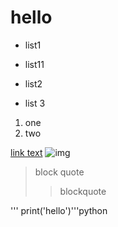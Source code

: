 # hello

- list1
* list11
- list2
+ list 3
1. one
2. two

[link text](/code2.txt)
![img](/image.jpg)

> block quote
> > blockquote

''' print('hello')'''python
